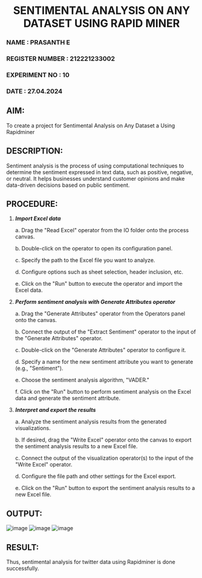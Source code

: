 <H1 ALIGN=CENTER> SENTIMENTAL ANALYSIS ON ANY DATASET USING RAPID MINER </H1>
<H3> NAME : PRASANTH E </H3>
<H3> REGISTER NUMBER : 212221233002 </H3>
<H3>EXPERIMENT NO : 10 </H3>
<H3>DATE  : 27.04.2024 </H3>

## AIM: 
To create a project for Sentimental Analysis on Any Dataset a Using Rapidminer
## DESCRIPTION: 
Sentiment analysis is the process of using computational techniques to determine the sentiment expressed in text data, such as positive, negative, or neutral. It helps businesses understand customer opinions and make data-driven decisions based on public sentiment.

## PROCEDURE:
1) ***Import Excel data***
    <p>a. Drag the "Read Excel" operator from the IO folder onto the process canvas.
    <p>b. Double-click on the operator to open its configuration panel.
    <p>c. Specify the path to the Excel file you want to analyze.
    <p>d. Configure options such as sheet selection, header inclusion, etc.
    <p>e. Click on the "Run" button to execute the operator and import the Excel data.
2) ***Perform sentiment analysis with Generate Attributes operator***
    <p>a. Drag the "Generate Attributes" operator from the Operators panel onto the canvas.
    <p>b. Connect the output of the "Extract Sentiment" operator to the input of the "Generate Attributes" operator.
    <p>c. Double-click on the "Generate Attributes" operator to configure it.
    <p>d. Specify a name for the new sentiment attribute you want to generate (e.g., "Sentiment").
    <p>e. Choose the sentiment analysis algorithm, "VADER."
    <p>f. Click on the "Run" button to perform sentiment analysis on the Excel data and generate the sentiment attribute.
3) ***Interpret and export the results***
    <p>a. Analyze the sentiment analysis results from the generated visualizations.
    <p>b. If desired, drag the "Write Excel" operator onto the canvas to export the sentiment analysis results to a new Excel file.
    <p>c. Connect the output of the visualization operator(s) to the input of the "Write Excel" operator.
    <p>d. Configure the file path and other settings for the Excel export.
    <p>e. Click on the "Run" button to export the sentiment analysis results to a new Excel file.

## OUTPUT:
![image](https://github.com/pavizhi/WDM_EXP10/assets/95067176/563e2378-9c07-4478-aab2-f9ba8bb61917)
![image](https://github.com/pavizhi/WDM_EXP10/assets/95067176/70b5c021-0de6-4dbe-8503-d545e5072c57)
![image](https://github.com/pavizhi/WDM_EXP10/assets/95067176/1344c1a2-e0c1-442f-871a-6a63cba73ee2)


## RESULT:
Thus, sentimental analysis for twitter data using Rapidminer is done successfully.
